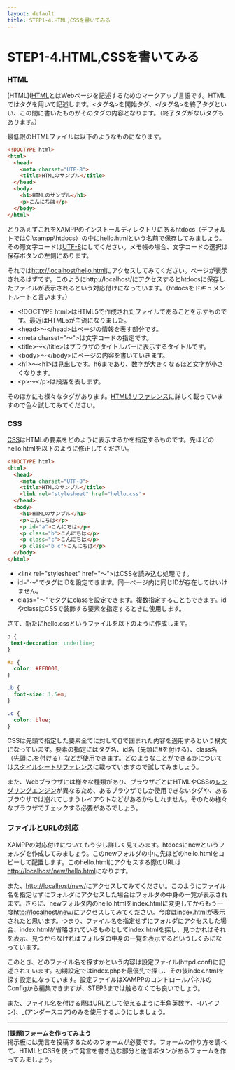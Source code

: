 ```yaml
---
layout: default
title: STEP1-4.HTML,CSSを書いてみる
---
```

# STEP1-4.HTML,CSSを書いてみる

### HTML

[HTML]([HTML](https://ja.wikipedia.org/wiki/HyperText_Markup_Language)とはWebページを記述するためのマークアップ言語です。HTMLではタグを用いて記述します。<タグ名>を開始タグ、</タグ名>を終了タグといい、この間に書いたものがそのタグの内容となります。（終了タグがないタグもあります。）

最低限のHTMLファイルは以下のようなものになります。

```html
<!DOCTYPE html>
<html>
  <head>
    <meta charset="UTF-8">
    <title>HTMLのサンプル</title>
  </head>
  <body>
    <h1>HTMLのサンプル</h1>
    <p>こんにちは</p>
  </body>
</html>
```

とりあえずこれをXAMPPのインストールディレクトリにあるhtdocs（デフォルトではC:\xampp\htdocs）の中にhello.htmlという名前で保存してみましょう。その際文字コードは[UTF-8](https://ja.wikipedia.org/wiki/UTF-8)にしてください。メモ帳の場合、文字コードの選択は保存ボタンの左側にあります。

それでは[http://localhost/hello.html](http://localhost/hello.html)にアクセスしてみてください。ページが表示されるはずです。このようにhttp://localhost/にアクセスするとhtdocsに保存したファイルが表示されるという対応付けになっています。（htdocsをドキュメントルートと言います。）

* &lt;!DOCTYPE html&gt;はHTML5で作成されたファイルであることを示すものです。最近はHTML5が主流になりました。  
* &lt;head&gt;～&lt;/head&gt;はページの情報を表す部分です。  
 * &lt;meta charset=&quot;～&quot;&gt;は文字コードの指定です。  
 * &lt;title&gt;～&lt;/title&gt;はブラウザのタイトルバーに表示するタイトルです。  
* &lt;body&gt;～&lt;/body&gt;にページの内容を書いていきます。  
 * &lt;h1&gt;～&lt;h1&gt;は見出しです。h6まであり、数字が大きくなるほど文字が小さくなります。  
 * &lt;p&gt;～&lt;/p&gt;は段落を表します。

そのほかにも様々なタグがあります。[HTML5リファレンス](http://www.htmq.com/html5/)に詳しく載っていますので色々試してみてください。

### CSS

[CSS](https://ja.wikipedia.org/wiki/Cascading_Style_Sheets)はHTMLの要素をどのように表示するかを指定するものです。先ほどのhello.htmlを以下のように修正してください。

```html
<!DOCTYPE html>
<html>
  <head>
    <meta charset="UTF-8">
    <title>HTMLのサンプル</title>
    <link rel="stylesheet" href="hello.css">
  </head>
  <body>
    <h1>HTMLのサンプル</h1>
    <p>こんにちは</p>
    <p id="a">こんにちは</p>
    <p class="b">こんにちは</p>
    <p class="c">こんにちは</p>
    <p class="b c">こんにちは</p>
  </body>
</html>
```

* &lt;link rel=&quot;stylesheet&quot; href=&quot;～&quot;&gt;はCSSを読み込む処理です。  
* id="～"でタグにIDを設定できます。同一ページ内に同じIDが存在してはいけません。  
* class="～"でタグにclassを設定できます。複数指定することもできます。idやclassはCSSで装飾する要素を指定するときに使用します。  

さて、新たにhello.cssというファイルを以下のように作成します。

```css
p {
 text-decoration: underline;
}

#a {
  color: #FF0000;
}

.b {
  font-size: 1.5em;
}

.c {
  color: blue;
}
```
CSSは先頭で指定した要素全てに対して{}で囲まれた内容を適用するという構文になっています。要素の指定にはタグ名、id名（先頭に#を付ける）、class名（先頭に.を付ける）などが使用できます。どのようなことができるかについては[スタイルシートリファレンス](http://www.htmq.com/style/)に載っていますので試してみましょう。

また、Webブラウザには様々な種類があり、ブラウザごとにHTMLやCSSの[レンダリングエンジン](http://e-words.jp/w/E383ACE383B3E38380E383AAE383B3E382B0.html)が異なるため、あるブラウザでしか使用できないタグや、あるブラウザでは崩れてしまうレイアウトなどがあるかもしれません。そのため様々なブラウザでチェックする必要があるでしょう。

### ファイルとURLの対応

XAMPPの対応付けについてもう少し詳しく見てみます。htdocsにnewというフォルダを作成してみましょう。このnewフォルダの中に先ほどのhello.htmlをコピーして配置します。このhello.htmlにアクセスする際のURLは[http://localhost/new/hello.html](http://localhost/new/hello.html)になります。

また、[http://localhost/new/](http://localhost/new/)にアクセスしてみてください。このようにファイル名を指定せずにフォルダにアクセスした場合はフォルダの中身の一覧が表示されます。さらに、newフォルダ内のhello.htmlをindex.htmlに変更してからもう一度[http://localhost/new/](http://localhost/new/)にアクセスしてみてください。今度はindex.htmlが表示されたと思います。つまり、ファイル名を指定せずにフォルダにアクセスした場合、index.htmlが省略されているものとしてindex.htmlを探し、見つかればそれを表示、見つからなければフォルダの中身の一覧を表示するというしくみになっています。

このとき、どのファイル名を探すかという内容は設定ファイル(httpd.conf)に記述されています。初期設定ではindex.phpを最優先で探し、その後index.htmlを探す設定になっています。設定ファイルはXAMPPのコントロールパネルのConfigから編集できますが、STEP3までは触らなくても良いでしょう。

また、ファイル名を付ける際はURLとして使えるように半角英数字、-(ハイフン)、_(アンダースコア)のみを使用するようにしましょう。

***

**[課題]フォームを作ってみよう**  
掲示板には発言を投稿するためのフォームが必要です。フォームの作り方を調べて、HTMLとCSSを使って発言を書き込む部分と送信ボタンがあるフォームを作ってみましょう。